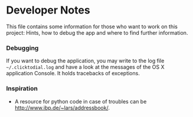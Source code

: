 # Developer Notes

This file contains some information for those who want to
work on this project: Hints, how to debug the app and where
to find further information.

### Debugging

If you want to debug the application, you may write to the log
file `~/.clicktodial.log` and have a look at the messages of the
OS X application Console. It holds tracebacks of exceptions.

### Inspiration

* A resource for python code in case of troubles can be
  <http://www.ibp.de/~lars/addressbook/>.

